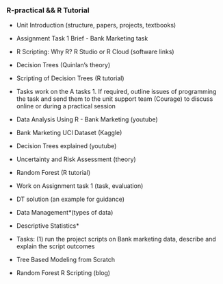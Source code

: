 ###  R-practical && R Tutorial

- Unit Introduction (structure, papers, projects, textbooks)
- Assignment Task 1 Brief - Bank Marketing task 
- R Scripting: Why R? R Studio or R Cloud (software links)
- Decision Trees (Quinlan’s theory)
- Scripting of Decision Trees (R tutorial)
- Tasks work on the A tasks 1. If required, outline issues of programming the task and send them to the unit support team (Courage) to discuss online or during a practical session
- Data Analysis Using R - Bank Marketing (youtube)
- Bank Marketing UCI Dataset (Kaggle)
- Decision Trees explained (youtube)


- Uncertainty and Risk Assessment (theory)
- Random Forest (R tutorial) 
- Work on Assignment task 1 (task, evaluation) 
- DT solution (an example for guidance)
- Data Management*(types of data)
- Descriptive Statistics*
- Tasks: (1) run the project scripts on Bank marketing data, describe and explain the script outcomes
- Tree Based Modeling from Scratch
- Random Forest R Scripting (blog)
